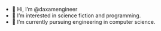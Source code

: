 - 👋 Hi, I’m @daxamengineer
- 👀 I’m interested in science fiction and programming.
- 🌱 I’m currently pursuing engineering in computer science.



<!---
daxamengineer/daxamengineer is a ✨ special ✨ repository because its `README.md` (this file) appears on your GitHub profile.
You can click the Preview link to take a look at your changes.
--->
